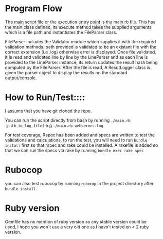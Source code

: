 # Program Flow

The main script file or the execution entry point is the main.rb file.
This has the main class defined, its execute method takes the supplied arguments which is a file 
path and instantiates the FileParser class.

FileParser includes the Validator module which supplies it with the required validation methods.
path provided is validated to be an existant file with the correct extension (i.e .log) otherwise error is displayed.
Once file validated, it is read and validated line by line by the LineParser and as each line is provided to the LineParser instance, 
its return updates the result hash being computed by the FileParser.
After the file is read, A ResutLogger class is given the parser object to display the results on the standard output/console.


# How to Run/Test::::

I assume that you have git cloned the repo.

You can run the script directly from bash by running
`./main.rb [path_to_log_file]` e.g `./main.eb webserver.log`

For test coverage, Rspec has been added and specs are written to test the validations and calculations.
to run the test, you will need to run `bundle install` first so that rspec and rake could be installed.
A rakefile is added so that we can run the specs via rake by running
`bundle exec rake spec`


# Rubocop
you can also test rubocop by running `rubocop` in the project directory after `bundle install`.


# Ruby version
Gemfile has no mention of ruby version so any stable version could be used, I hope you won't use a very old one as I havn't tested on < 2 ruby version.



